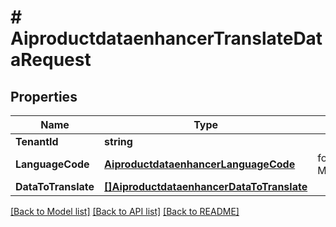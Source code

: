 # # AiproductdataenhancerTranslateDataRequest


## Properties 


Name | Type | Description | Notes
------------ | ------------- | ------------- | -------------
**TenantId**| **string** |   | [optional]
**LanguageCode**| [**AiproductdataenhancerLanguageCode**](AiproductdataenhancerLanguageCode.md) |  for more information please, see Model/AiproductdataenhancerLanguageCode.php  | [optional] [default to AIPRODUCTDATAENHANCERLANGUAGECODE_UNKNOWN]
**DataToTranslate**| [**[]AiproductdataenhancerDataToTranslate**](AiproductdataenhancerDataToTranslate.md) |   | [optional]


[[Back to Model list]](../../README.md#models) [[Back to API list]](../../README.md#endpoints) [[Back to README]](../../README.md)

